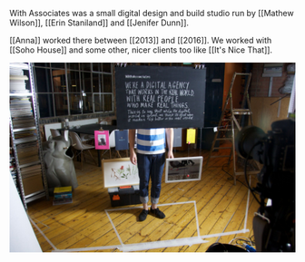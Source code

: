 ---
---

With Associates was a small digital design and build studio run by [[Mathew Wilson]], [[Erin Staniland]] and [[Jenifer Dunn]].

[[Anna]] worked there between [[2013]] and [[2016]]. We worked with [[Soho House]] and some other, nicer clients too like [[It's Nice That]].

<img src="/assets/withassociates.jpg"/>
